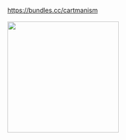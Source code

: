 https://bundles.cc/cartmanism <br>
</br> <img src="https://file.garden/Zbx4VUke2GNux14b/ezgif-6-a4157f37.gif" width="250px" height="250px">
